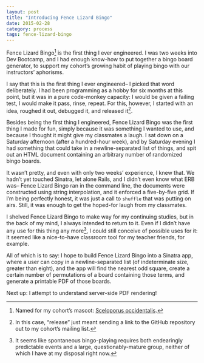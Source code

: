 ```yaml
---
layout: post
title: "Introducing Fence Lizard Bingo"
date: 2015-02-28
category: process
tags: fence-lizard-bingo
---
```

Fence Lizard Bingo[^1] is the first thing I ever engineered. I was two weeks into Dev Bootcamp, and I had enough know-how to put together a bingo board generator, to support my cohort’s growing habit of playing bingo with our instructors’ aphorisms.

I say that this is the first thing I ever engineered– I picked that word deliberately. I had been programming as a hobby for six months at this point, but it was in a pure code-monkey capacity: I would be given a failing test, I would make it pass, rinse, repeat. For this, however, I started with an idea, roughed it out, debugged it, and released it[^2].

Besides being the first thing I engineered, Fence Lizard Bingo was the first thing I made for fun, simply because it was something I wanted to use, and because I thought it might give my classmates a laugh. I sat down on a Saturday afternoon (after a hundred-hour week), and by Saturday evening I had something that could take in a newline-separated list of things, and spit out an HTML document containing an arbitrary number of randomized bingo boards.

It wasn’t pretty, and even with only two weeks’ experience, I knew that. We hadn’t yet touched Sinatra, let alone Rails, and I didn’t even know what ERB was– Fence Lizard Bingo ran in the command line, the documents were constructed using string interpolation, and it enforced a five-by-five grid. If I’m being perfectly honest, it was just a call to `shuffle` that was putting on airs. Still, it was enough to get the hoped-for laugh from my classmates.

I shelved Fence Lizard Bingo to make way for my continuing studies, but in the back of my mind, I always intended to return to it. Even if I didn’t have any use for this thing any more[^3], I could still conceive of possible uses for it: it seemed like a nice-to-have classroom tool for my teacher friends, for example.

All of which is to say: I hope to build Fence Lizard Bingo into a Sinatra app, where a user can copy in a newline-separated list (of indeterminate size, greater than eight), and the app will find the nearest odd square, create a certain number of permutations of a board containing those terms, and generate a printable PDF of those boards.

Next up: I attempt to understand server-side PDF rendering!

[^1]: Named for my cohort’s mascot: [Sceloporus occidentalis](http://en.wikipedia.org/wiki/Western_fence_lizard).
[^2]: In this case, “release” just meant sending a link to the GitHub repository out to my cohort’s mailing list.
[^3]: It seems like spontaneous bingo-playing requires both endearingly predictable events and a large, questionably-mature group, neither of which I have at my disposal right now.
